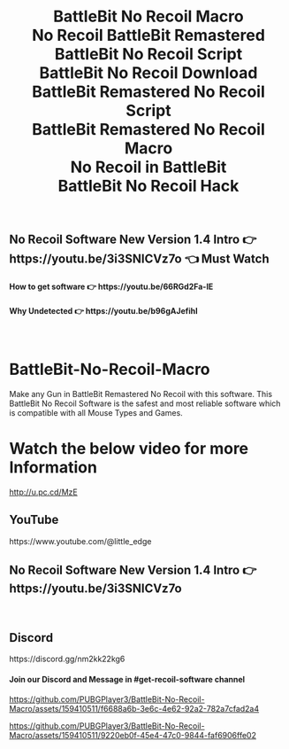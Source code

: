 <h1 align="center">
  <br>
  BattleBit No Recoil Macro
  <br>
  No Recoil BattleBit Remastered 
  <br>
  BattleBit No Recoil Script
  <br>
  BattleBit No Recoil Download
  <br>
  BattleBit Remastered No Recoil Script
  <br>
  BattleBit Remastered No Recoil Macro
  <br>
  No Recoil in BattleBit
  <br>
  BattleBit No Recoil Hack
  <br>
  
</h1>

<br>
<h2>No Recoil Software New Version 1.4 Intro  👉 https://youtu.be/3i3SNICVz7o 👈 Must Watch</h2>
<h4>How to get software 👉 https://youtu.be/66RGd2Fa-IE </h4>
<h4>Why Undetected 👉 https://youtu.be/b96gAJefihI </h4>
<br>

# BattleBit-No-Recoil-Macro
Make any Gun in BattleBit Remastered No Recoil with this software. This BattleBit No Recoil Software is the safest and most reliable software which is compatible with all Mouse Types and Games.

# Watch the below video for more Information
http://u.pc.cd/MzE

<h2>YouTube</h2>
https://www.youtube.com/@little_edge
<br>
<h2>No Recoil Software New Version 1.4 Intro  👉 https://youtu.be/3i3SNICVz7o </h2>
<br>
<h2>Discord</h2>
https://discord.gg/nm2kk22kg6
<h4>Join our Discord and Message in #get-recoil-software channel</h4>



https://github.com/PUBGPlayer3/BattleBit-No-Recoil-Macro/assets/159410511/f6688a6b-3e6c-4e62-92a2-782a7cfad2a4


https://github.com/PUBGPlayer3/BattleBit-No-Recoil-Macro/assets/159410511/9220eb0f-45e4-47c0-9844-faf6906ffe02



